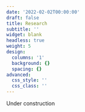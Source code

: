 ```yaml
---
date: '2022-02-02T00:00:00'
draft: false
title: Research
subtitle: ''
widget: blank
headless: true
weight: 5
design:
  columns: '1'
  background: {}
  spacing: {}
advanced:
  css_style: ''
  css_class: ''
---
```


Under construction
